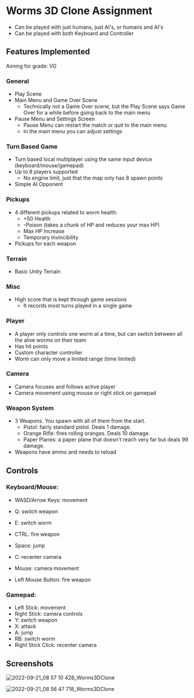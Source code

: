 # Worms 3D Clone Assignment

- Can be played with just humans, just AI's, or humans and AI's
- Can be played with both Keyboard and Controller

## Features Implemented

Aiming for grade: VG

### General

- Play Scene
- Main Menu and Game Over Scene
	- Technically not a Game Over scene, but the Play Scene says Game Over for a while before going back to the main menu
- Pause Menu and Settings Screen
	- Pause Menu can restart the match or quit to the main menu
	- In the main menu you can adjust settings

### Turn Based Game

- Turn based local multiplayer using the same input device (keyboard/mouse/gamepad)
- Up to 8 players supported
	- No engine limit, just that the map only has 8 spawn points
- Simple AI Opponent

### Pickups

- 4 different pickups related to worm health:
	- +50 Health
	- -Poison (takes a chunk of HP and reduces your max HP)
	- Max HP Increase
	- Temporary Invincibility
- Pickups for each weapon
	

### Terrain

- Basic Unity Terrain

### Misc

- High score that is kept through game sessions
	- It records most turns played in a single game

### Player

- A player only controls one worm at a time, but can switch between all the alive worms on their team
- Has hit points
- Custom character controller
- Worm can only move a limited range (time limited)

### Camera

- Camera focuses and follows active player
- Camera movement using mouse or right stick on gamepad

### Weapon System

- 3 Weapons. You spawn with all of them from the start.
	- Pistol: fairly standard pistol. Deals 1 damage.
	- Orange Rifle: fires rolling oranges. Deals 10 damage.
	- Paper Planes: a paper plane that doesn't reach very far but deals 99 damage.
- Weapons have ammo and needs to reload

## Controls

### Keyboard/Mouse:

- WASD/Arrow Keys: movement
- Q: switch weapon
- E: switch worm
- CTRL: fire weapon
- Space: jump
- C: recenter camera

- Mouse: camera movement
- Left Mouse Button: fire weapon

### Gamepad:

- Left Stick: movement
- Right Stick: camera controls
- Y: switch weapon
- X: attack
- A: jump
- RB: switch worm
- Right Stick Click: recenter camera


## Screenshots

![2022-09-21_08 57 10 428_Worms3DClone](https://user-images.githubusercontent.com/1690265/191438325-918786e9-23dd-4fdd-960d-b7bf7bcd8369.png)

![2022-09-21_08 56 47 718_Worms3DClone](https://user-images.githubusercontent.com/1690265/191438344-afebabe2-6f61-42cd-bed9-3b23ff7ea2c8.png)
